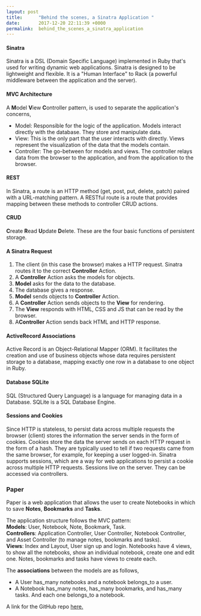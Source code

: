 ```yaml
---
layout: post
title:      "Behind the scenes, a Sinatra Application "
date:       2017-12-20 22:11:39 +0000
permalink:  behind_the_scenes_a_sinatra_application
---
```



#### Sinatra
Sinatra is a DSL (Domain Specific Language) implemented in Ruby that's used for writing dynamic web applications. Sinatra is designed to be lightweight and flexible. It is a "Human Interface" to Rack (a powerful middleware between the application and the server).

#### MVC Architecture 
A **M**odel **V**iew **C**ontroller pattern, is used to separate the application's concerns,

* Model: Responsible for the logic of the application. Models interact directly with the database. They store and manipulate data.
* View: This is the only part that the user interacts with directly. Views represent the visualization of the data that the models contain.
* Controller: The go-between for models and views. The controller relays data from the browser to the application, and from the application to the browser.

#### REST
In Sinatra, a route is an HTTP method (get, post, put, delete, patch) paired with a URL-matching pattern. A RESTful route is a route that provides mapping between these methods to controller CRUD actions. 

#### CRUD
**C**reate **R**ead **U**pdate **D**elete. These are the four basic functions of persistent storage.

#### A Sinatra Request 
1. The client (in this case the browser) makes a HTTP request. Sinatra routes it to the correct **Controller** Action.
2. A **Controller** Action asks the models for objects.
3. **Model** asks for the data to the database.
4. The database gives a response.
5. **Model** sends objects to **Controller** Action.
6. A **Controller** Action sends objects to the **View** for rendering.
7. The **View** responds with HTML, CSS and JS that can be read by the browser.
8. A**Controller** Action sends back HTML and HTTP response.

#### ActiveRecord Associations 
Active Record is an Object-Relational Mapper (ORM). It facilitates the creation and use of business objects whose data requires persistent storage to a database, mapping exactly one row in a database to one object in Ruby.

#### Database SQLite 
SQL (Structured Query Language) is a language for managing data in a Database. SQLite is a SQL Database Engine.

#### Sessions and Cookies 
Since HTTP is stateless, to persist data across multiple requests the browser (client) stores the information the server sends in the form of cookies.
Cookies store the data the server sends on each HTTP request in the form of a hash. They are typically used to tell if two requests came from the same browser, for example, for keeping a user logged-in.
Sinatra supports sessions, which are a way for web applications to persist a cookie across multiple HTTP requests. Sessions live on the server. They can be accessed via controllers.

### Paper  
Paper is a web application that allows the user to create Notebooks in which to save **Notes**, **Bookmarks** and **Tasks**.  

The application structure follows the MVC pattern:  
**Models**: User, Notebook, Note, Bookmark, Task.  
**Controllers**: Application Controller, User Controller, Notebook Controller, and Asset Controller (to manage notes, bookmarks and tasks).  
**Views**: Index and Layout, User sign up and login. Notebooks have 4 views, to show all the notebooks, show an individual notebook, create one and edit one. Notes, bookmarks and tasks have views to create each.   
 
The **associations** between the models are as follows, 
 
* A User has_many notebooks and a notebook belongs_to a user.
* A Notebook has_many notes, has_many bookmarks, and has_many tasks. And each one belongs_to a notebook.  

A link for the GitHub repo [here.](https://github.com/PRbsas/paper)
